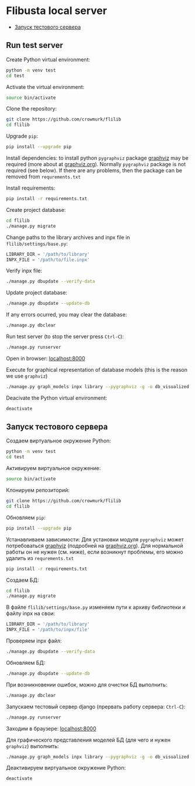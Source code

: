 # Flibusta local server

- [Запуск тестового сервера](#запуск-тестового-сервера)

## Run test server

Create Python virtual environment:

```bash
python -m venv test
cd test
```

Activate the virtual environment:

```bash
source bin/activate
```

Clone the repository:

```bash
git clone https://github.com/crowmurk/flilib
cd flilib
```

Upgrade `pip`:

```bash
pip install --upgrade pip
```

Install dependencies:  to install python `pygraphviz` package [graphviz](https://www.archlinux.org/packages/extra/x86_64/graphviz/) may be required (more about at [graphviz.org](http://www.graphviz.org/)). Normally `pygraphviz` package is not required (see below). If there are any problems, then the package can be removed from `requrements.txt`

Install requirements:

```bash
pip install -r requirements.txt
```

Create project database:

```bash
cd flilib
./manage.py migrate
```

Change paths to the library archives and inpx file in `flilib/settings/base.py`:

```python
LIBRARY_DIR = '/path/to/library'
INPX_FILE = '/path/to/file.inpx'
```

Verify inpx file:

```bash
./manage.py dbupdate --verify-data
```

Update project database:

```bash
./manage.py dbupdate --update-db
```

If any errors ocurred, you may clear the database:

```bash
./manage.py dbclear
```

Run test server (to stop the server press `Ctrl-C`):

```bash
./manage.py runserver
```

Open in browser: [localhost:8000](http://localhost:8000)

Execute for graphical representation of database models (this is the reason we use `graphviz`)

```bash
./manage.py graph_models inpx library --pygraphviz -g -o db_visualized.png
```

Deacivate the Python virtual environment:

```bash
deactivate
```

## Запуск тестового сервера

Создаем виртуальное окружение Python:

```bash
python -m venv test
cd test
```

Активируем виртуальное окружение:

```bash
source bin/activate
```

Клонируем репозиторий:

```bash
git clone https://github.com/crowmurk/flilib
cd flilib
```

Обновляем `pip`:

```bash
pip install --upgrade pip
```

Устанавливаем зависимости: Для установки модуля `pygraphviz` может потребоваться [graphviz](https://www.archlinux.org/packages/extra/x86_64/graphviz/) (подробней на [graphviz.org](http://www.graphviz.org/)). Для нормальной работы он не нужен (см. ниже), если возникнут проблемы, его можно удалить из `requrements.txt`

```bash
pip install -r requirements.txt
```

Создаем БД:

```bash
cd flilib
./manage.py migrate
```

В файле `flilib/settings/base.py` изменяем пути к архиву библиотеки и файлу inpx на свои:

```python
LIBRARY_DIR = '/path/to/library'
INPX_FILE = '/path/to/inpx/file'
```

Проверяем inpx файл:

```bash
./manage.py dbupdate --verify-data
```

Обновляем  БД:

```bash
./manage.py dbupdate --update-db
```

При возникновении ошибок, можно для очистки БД выполнить:

```bash
./manage.py dbclear
```

Запускаем тестовый сервер django (прервать работу сервера: `Ctrl-C`):

```bash
./manage.py runserver
```

Заходим в браузере: [localhost:8000](http://localhost:8000)

Для графического представления моделей БД (для чего и нужен `graphviz`) выполнить:

```bash
./manage.py graph_models inpx library --pygraphviz -g -o db_visualized.png
```

Деактивируем виртуальное окружение Python:

```bash
deactivate
```
